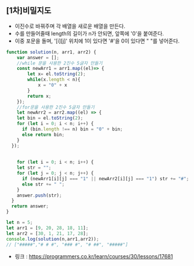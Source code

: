 ## [1차]비밀지도
  
- 이진수로 바꿔주며 각 배열을 새로운 배열을 만든다.
- 수를 만들어줄때 length의 길이가 n가 안되면, 앞쪽에 '0'을 붙여준다.
- 이중 포문을 돌며, '[i][j]' 위치에 1이 있다면 '#'을 0이 있다면 " "를 넣어준다.

```js
function solution(n, arr1, arr2) {
    var answer = [];
    //while 문을 사용한 2진수 5글자 만들기
    const newArr1 = arr1.map((el)=> {
        let x= el.toString(2);
        while(x.length < n){
            x = "0" + x
        }
        return x;
    });
    //for문을 사용한 2진수 5글자 만들기
    let newArr2 = arr2.map((el) => {
    let bin = el.toString(2);
    for (let i = 0; i < n; i++) {
      if (bin.length !== n) bin = "0" + bin;
      else return bin;
    }
  });
    
    
    for (let i = 0; i < n; i++) {
    let str = "";
    for (let j = 0; j < n; j++) {
      if (newArr1[i][j] === "1" || newArr2[i][j] === "1") str += "#";
      else str += " ";
    }
    answer.push(str);
  }
  return answer;
}

let n = 5;
let arr1 = [9, 20, 28, 18, 11];
let arr2 = [30, 1, 21, 17, 28];
console.log(solution(n,arr1,arr2));
// ["#####","# # #", "### #", "# ##", "#####"]
```

- 링크 : https://programmers.co.kr/learn/courses/30/lessons/17681